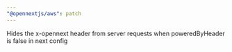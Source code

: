 ```yaml
---
"@opennextjs/aws": patch
---
```


Hides the x-opennext header from server requests when poweredByHeader is false in next config

